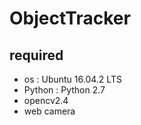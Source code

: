 # ObjectTracker

## required
- os : Ubuntu 16.04.2 LTS
- ​​Python : Python 2.7
- opencv2.4
- web camera 
